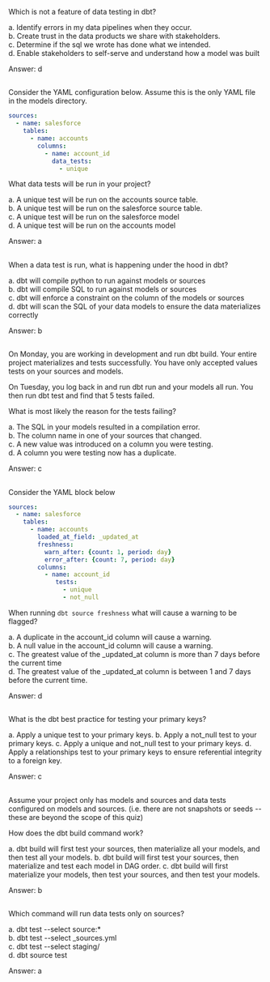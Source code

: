Which is not a feature of data testing in dbt?

a. Identify errors in my data pipelines when they occur.\
b. Create trust in the data products we share with stakeholders.\
c. Determine if the sql we wrote has done what we intended.\
d. Enable stakeholders to self-serve and understand how a model was built

Answer: d

##
Consider the YAML configuration below. Assume this is the only YAML file in the models directory.
```yaml
sources:
  - name: salesforce
    tables:
      - name: accounts
        columns:
          - name: account_id
            data_tests:
              - unique
```
What data tests will be run in your project?

a. A unique test will be run on the accounts source table.\
b. A unique test will be run on the salesforce source table.\
c. A unique test will be run on the salesforce model\
d. A unique test will be run on the accounts model

Answer: a

##
When a data test is run, what is happening under the hood in dbt?

a. dbt will compile python to run against models or sources\
b. dbt will compile SQL to run against models or sources\
c. dbt will enforce a constraint on the column of the models or sources\
d. dbt will scan the SQL of your data models to ensure the data materializes correctly

Answer: b

##
On Monday, you are working in development and run dbt build. Your entire project materializes and tests successfully. You have only accepted values tests on your sources and models.

On Tuesday, you log back in and run dbt run and your models all run. You then run dbt test and find that 5 tests failed.

What is most likely the reason for the tests failing?

a. The SQL in your models resulted in a compilation error.\
b. The column name in one of your sources that changed.\
c. A new value was introduced on a column you were testing.\
d. A column you were testing now has a duplicate.

Answer: c

##
Consider the YAML block below
```yaml
sources:
  - name: salesforce
    tables:
      - name: accounts
        loaded_at_field: _updated_at
        freshness:
          warn_after: {count: 1, period: day}
          error_after: {count: 7, period: day}
        columns:
          - name: account_id
             tests:
               - unique
               - not_null
```
When running `dbt source freshness` what will cause a warning to be flagged?

a. A duplicate in the account_id column will cause a warning.\
b. A null value in the account_id column will cause a warning.\
c. The greatest value of the _updated_at column is more than 7 days before the current time\
d. The greatest value of the _updated_at column is between 1 and 7 days before the current time.

Answer: d

##
What is the dbt best practice for testing your primary keys?

a. Apply a unique test to your primary keys.
b. Apply a not_null test to your primary keys.
c. Apply a unique and not_null test to your primary keys.
d. Apply a relationships test to your primary keys to ensure referential integrity to a foreign key.

Answer: c

##
Assume your project only has models and sources and data tests configured on models and sources. (i.e. there are not snapshots or seeds -- these are beyond the scope of this quiz)

How does the dbt build command work?

a. dbt build will first test your sources, then materialize all your models, and then test all your models.
b. dbt build will first test your sources, then materialize and test each model in DAG order.
c. dbt build will first materialize your models, then test your sources, and then test your models.

Answer: b

##
Which command will run data tests only on sources?

a. dbt test --select source:*\
b. dbt test --select _sources.yml\
c. dbt test --select staging/\
d. dbt source test

Answer: a
